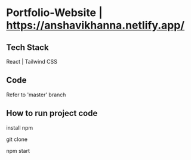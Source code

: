 # Portfolio-Website | https://anshavikhanna.netlify.app/

## Tech Stack
React | Tailwind CSS

## Code
Refer to 'master' branch

## How to run project code
install npm

git clone <repository link>

npm start

